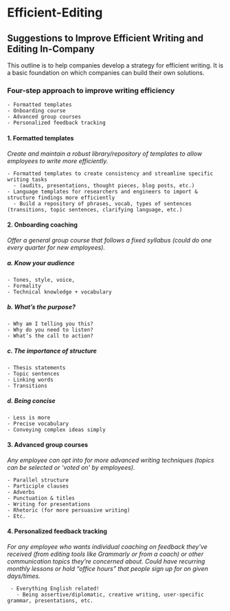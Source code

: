 # Efficient-Editing
## Suggestions to Improve Efficient Writing and Editing In-Company
This outline is to help companies develop a strategy for efficient writing. It is a basic foundation on which companies can build their own solutions.  

### Four-step approach to improve writing efficiency 
    - Formatted templates
    - Onboarding course
    - Advanced group courses
    - Personalized feedback tracking

#### 1. Formatted templates
*Create and maintain a robust library/repository of templates to allow employees to write more efficiently.* 

    - Formatted templates to create consistency and streamline specific writing tasks 
      - (audits, presentations, thought pieces, blog posts, etc.)
    - Language templates for researchers and engineers to import & structure findings more efficiently
      - Build a repository of phrases, vocab, types of sentences (transitions, topic sentences, clarifying language, etc.)

#### 2. Onboarding coaching
*Offer a general group course that follows a fixed syllabus (could do one every quarter for new employees).*

##### a. Know your audience
    - Tones, style, voice, 
    - Formality
    - Technical knowledge + vocabulary
##### b. What’s the purpose?
    - Why am I telling you this?
    - Why do you need to listen?
    - What’s the call to action?
##### c. The importance of structure
    - Thesis statements
    - Topic sentences
    - Linking words
    - Transitions
##### d. Being concise
    - Less is more
    - Precise vocabulary
    - Conveying complex ideas simply


#### 3. Advanced group courses 
*Any employee can opt into for more advanced writing techniques (topics can be selected or 'voted on' by employees).*
  
    - Parallel structure
    - Participle clauses
    - Adverbs
    - Punctuation & titles
    - Writing for presentations
    - Rhetoric (for more persuasive writing)
    - Etc. 

#### 4. Personalized feedback tracking
*For any employee who wants individual coaching on feedback they've received (from editing tools like Grammarly or from a coach) or other communication topics they’re concerned about. Could have recurring monthly lessons or hold “office hours” that people sign up for on given days/times.* 

     - Everything English related!
       - Being assertive/diplomatic, creative writing, user-specific grammar, presentations, etc.

